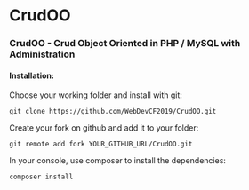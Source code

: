 # CrudOO
### CrudOO - Crud Object Oriented in PHP / MySQL with Administration
#### Installation:
Choose your working folder and install with git:
        
    git clone https://github.com/WebDevCF2019/CrudOO.git
    
Create your fork on github and add it to your folder:

    git remote add fork YOUR_GITHUB_URL/CrudOO.git
    
In your console, use composer to install the dependencies:

    composer install
    
    
